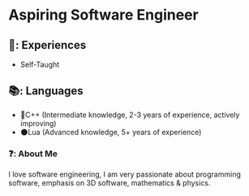 # Aspiring Software Engineer
## 🔰: Experiences
- Self-Taught
## 📚: Languages
- 🧰C++ (Intermediate knowledge, 2-3 years of experience, actively improving)
- 🌑Lua (Advanced knowledge, 5+ years of experience)
### ❓: About Me
I love software engineering, I am very passionate about programming software, emphasis on 3D software, mathematics & physics.
<!--
**Pyritium/Pyritium** is a ✨ _special_ ✨ repository because its `README.md` (this file) appears on your GitHub profile.

Here are some ideas to get you started:

- 🔭 I’m currently working on ...
- 🌱 I’m currently learning ...
- 👯 I’m looking to collaborate on ...
- 🤔 I’m looking for help with ...
- 💬 Ask me about ...
- 📫 How to reach me: ...
- 😄 Pronouns: ...
- ⚡ Fun fact: ...
-->
